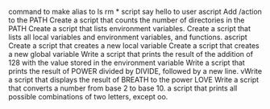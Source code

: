 command to make alias to ls rm *
script say hello to user
ascript Add /action to the PATH
Create a script that counts the number of directories in the PATH
Create a script that lists environment variables.
Create a script that lists all local variables and environment variables, and functions.
ascript Create a script that creates a new local variable
Create a script that creates a new global variable
Write a script that prints the result of the addition of 128 with the value stored in the environment variable
Write a script that prints the result of POWER divided by DIVIDE, followed by a new line.
vWrite a script that displays the result of BREATH to the power LOVE
Write a script that converts a number from base 2 to base 10.
 a script that prints all possible combinations of two letters, except oo.
